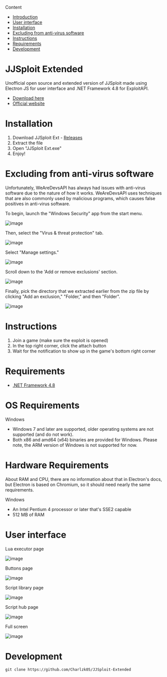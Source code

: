 Content
- [Introduction](https://github.com/Charlzk05/JJSploit-Extended#JJSploit-Extended)
- [User interface](https://github.com/Charlzk05/JJSploit-Extended#User-interface)
- [Installation](https://github.com/Charlzk05/JJSploit-Extended#Installation)
- [Excluding from anti-virus software](https://github.com/Charlzk05/JJSploit-Extended#Excluding-from-anti-virus-software)
- [Instructions](https://github.com/Charlzk05/JJSploit-Extended#Instructions)
- [Requirements](https://github.com/Charlzk05/JJSploit-Extended#Requirements)
- [Development](https://github.com/Charlzk05/JJSploit-Extended#Development)

# JJSploit Extended
Unofficial open source and extended version of JJSploit made using Electron JS for user interface and .NET Framework 4.8 for ExploitAPI.

- [Download here](https://github.com/Charlzk05/JJSploit-Extended/releases)
- [Official website](https://jjsploit-extended-server.charlzk.repl.co/)

# Installation
1. Download JJSploit Ext - [Releases](https://github.com/Charlzk05/JJSploit-Extended/releases)
2. Extract the file
3. Open "JJSploit Ext.exe"
4. Enjoy!

# Excluding from anti-virus software

Unfortunately, WeAreDevsAPI has always had issues with anti-virus software due to the nature of how it works. WeAreDevsAPI uses techniques that are also commonly used by malicious programs, which causes false positives in anti-virus software.

To begin, launch the "Windows Security" app from the start menu.

![image](https://user-images.githubusercontent.com/104715127/213912819-14ee362a-ceff-4e05-a576-b25e180ecc97.png)

Then, select the "Virus & threat protection" tab.

![image](https://user-images.githubusercontent.com/104715127/213912859-e8253941-e282-42a5-8d42-184081439de3.png)

Select "Manage settings."

![image](https://user-images.githubusercontent.com/104715127/213912887-44b75a27-dd6c-49d6-a598-64651e7d8dfa.png)

Scroll down to the 'Add or remove exclusions' section.

![image](https://user-images.githubusercontent.com/104715127/213912910-2b002c2d-2ea9-487a-b108-3ff89323de5e.png)

Finally, pick the directory that we extracted earlier from the zip file by clicking "Add an exclusion," "Folder," and then "Folder".

![image](https://user-images.githubusercontent.com/104715127/213912981-279b46f8-9ac3-4006-a63e-a41fcf947e2b.png)

# Instructions
1. Join a game (make sure the exploit is opened)
2. In the top right corner, click the attach button
3. Wait for the notification to show up in the game's bottom right corner

# Requirements
- [.NET Framework 4.8](https://dotnet.microsoft.com/en-us/download/dotnet-framework/net48)

# OS Requirements
Windows

- Windows 7 and later are supported, older operating systems are not supported (and do not work).
- Both x86 and amd64 (x64) binaries are provided for Windows. Please note, the ARM version of Windows is not supported for now.

# Hardware Requirements
About RAM and CPU, there are no information about that in Electron's docs, but Electron is based on Chromium, so it should need nearly the same requirements.

Windows

- An Intel Pentium 4 processor or later that's SSE2 capable
- 512 MB of RAM

# User interface

Lua executor page

![image](https://user-images.githubusercontent.com/104715127/213916289-c6a9ca14-a2d0-42b7-beb9-0e18bf6308b1.png)

Buttons page

![image](https://user-images.githubusercontent.com/104715127/213916296-316aa4bb-ae47-43f9-a48e-e8a00f27de00.png)

Script library page

![image](https://user-images.githubusercontent.com/104715127/213916303-279cf5c6-2a2f-447d-a848-2e34974c7ab5.png)

Script hub page

![image](https://user-images.githubusercontent.com/104715127/213916312-c6675faa-b7d1-4ba4-be0f-17c8a2b3ba06.png)

Full screen

![image](https://user-images.githubusercontent.com/104715127/213916337-b3531e2d-f7bc-4854-be7f-72bbddd75928.png)

# Development
``git clone https://github.com/Charlzk05/JJSploit-Extended``
